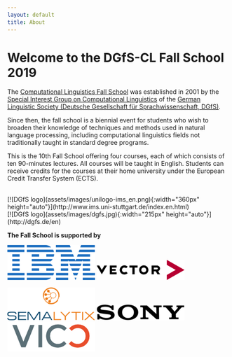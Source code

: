 ```yaml
---
layout: default
title: About
---
```


# Welcome to the DGfS-CL Fall School 2019

The
[Computational Linguistics Fall School](https://dgfs.de/en/cl/fall-schools.html)
was established in 2001 by the
[Special Interest Group on Computational Linguistics](https://dgfs.de/en/cl/)
of the
[German Linguistic Society (Deutsche Gesellschaft für Sprachwissenschaft, DGfS)](https://dgfs.de/en/).

Since then, the fall school is a biennial event for students who wish
to broaden their knowledge of techniques and methods used in natural
language processing, including computational linguistics fields not
traditionally taught in standard degree programs.

This is the 10th Fall School offering four courses, each of which
consists of ten 90-minutes lectures. All courses will be taught in
English. Students can receive credits for the courses at their home
university under the European Credit Transfer System (ECTS).

<br>

<div markdown="1" style="display:flex; justify-content:space-between; flex-wrap:wrap">
<div markdown="1">
[![DGfS logo](assets/images/unilogo-ims_en.png){:width="360px" height="auto"}](http://www.ims.uni-stuttgart.de/index.en.html)
</div>
<div markdown="1">
[![DGfS logo](assets/images/dgfs.jpg){:width="215px" height="auto"}](http://dgfs.de/en)
</div>
</div>

**The Fall School is supported by**

<div id="sponsors">
<a href="https://www.ibm.com"><img src="assets/images/Logo_IBM.png" alt="IBM" width="200px"/></a>
<a href="https://www.vector.com"><img src="assets/images/Logo_Vector.png" alt="Vector" width="200px"/></a>

<!--<a href="https://www.bosch.com"><img src="assets/images/Logo_Bosch.png" alt="Bosch" width="200px"/></a>-->

<a href="https://www.semalytix.com"><img src="assets/images/Logo_semalytix.svg" alt="Semalytix" width="200px"/></a>
<a href="https://www.sony.com"><img src="assets/images/Logo_Sony.png" alt="Sony" width="200px"/></a>
<a href="https://vico-research.com"><img src="assets/images/Logo_vico.png" alt="Vico" width="200px"/></a>

</div>